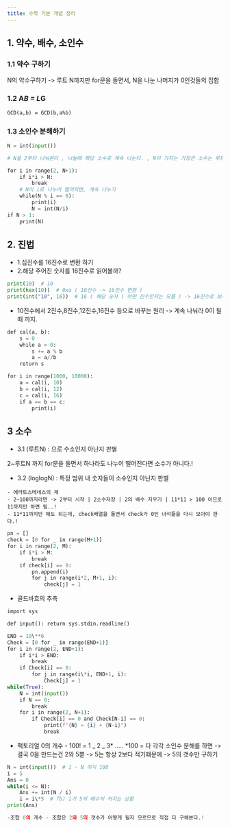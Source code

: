 ```yaml
---
title: 수학 기본 개념 정리
---
```


## 1. 약수, 배수, 소인수

### 1.1 약수 구하기

N의 약수구하기 -> 루트 N까지만 for문을 돌면서, N을 나눈 나머지가 0인것들의 집합

### 1.2 A*B = L*G

```
GCD(a,b) = GCD(b,a%b)
```

### 1.3 소인수 분해하기

```py
N = int(input())

# N을 2부터 나눠본다 , 나눌때 해당 소수로 계속 나눈다. , N이 가지는 가장큰 소수는 루트N 이하 이다. -> 루트N 까지만 for문

for i in range(2, N+1):
    if i*i > N:
        break
    # N이 i로 나누어 떨어지면, 계속 나누기
    while(N % i == 0):
        print(i)
        N = int(N/i)
if N > 1:
    print(N)
```

## 2. 진법

- 1.십진수를 16진수로 변환 하기
- 2.해당 주어진 숫자를 16진수로 읽어볼까?

```py
print(10)  # 10
print(hex(10))  # 0xa ( 10진수 -> 16진수 변환 )
print(int("10", 16))  # 16 ( 해당 숫자 ( 어떤 진수인지는 모름 ) -> 16진수로 보라 등. )
```

- 10진수에서 2진수,8진수,12진수,16진수 등으로 바꾸는 원리 -> 계속 나눠라 0이 될때 까지.

```py
def cal(a, b):
    s = 0
    while a > 0:
        s += a % b
        a = a//b
    return s

for i in range(1000, 10000):
    a = cal(i, 10)
    b = cal(i, 12)
    c = cal(i, 16)
    if a == b == c:
        print(i)

```

## 3 소수

- 3.1 (루트N) : 으로 수소인지 아닌지 판별

2~루트N 까지 for문을 돌면서 하나라도 나누어 떨어진다면 소수가 아니다.!

- 3.2 (loglogN) : 특정 범위 내 숫자들이 소수인지 아닌지 판별

```
- 에라토스테네스의 체
- 2~100까지라면 -> 2부터 시작 | 2소수저장 | 2의 배수 지우기 | 11*11 > 100 이므로 11까지만 하면 됨..!
- 11*11까지만 해도 되는데, check배열을 돌면서 check가 0인 녀석들을 다시 모아야 한다.!
```

```py
pn = []
check = [0 for _ in range(M+1)]
for i in range(2, M):
    if i*i > M:
        break
    if check[i] == 0:
        pn.append(i)
        for j in range(i*2, M+1, i):
            check[j] = 1
```

- 골드바흐의 추측

```py
import sys

def input(): return sys.stdin.readline()

END = 10\**6
Check = [0 for _ in range(END+1)]
for i in range(2, END+1):
    if i*i > END:
        break
    if Check[i] == 0:
        for j in range(i\*i, END+1, i):
            Check[j] = 1
while(True):
    N = int(input())
    if N == 0:
        break
    for i in range(2, N+1):
        if Check[i] == 0 and Check[N-i] == 0:
            print(f"{N} = {i} + {N-i}")
            break
```

- 팩토리얼 0의 개수 - 100! = 1 _ 2 _ 3* ….. *100 = 다 각각 소인수 분해를 하면 -> 결국 0을 만드는건 2와 5뿐 -> 5는 항상 2보다 적기떄문에 -> 5의 갯수만 구하기

```py
N = int(input())  # 1 ~ N 까지 100
i = 5
Ans = 0
while(i <= N):
    Ans += int(N / i)
    i = i\*5  # fb) i가 5의 배수씩 커지는 상황
print(Ans)

-조합 0의 개수 - 조합은 2와 5의 갯수가 어떻게 될지 모르므로 직접 다 구해본다.!

```
